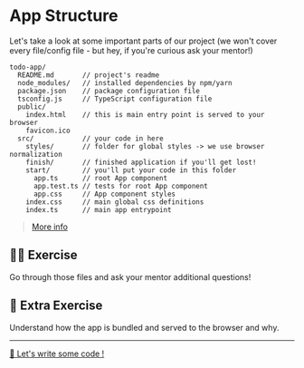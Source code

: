# App Structure

Let's take a look at some important parts of our project (we won't cover every file/config file - but hey, if you're curious ask your mentor!)

```
todo-app/
  README.md       // project's readme
  node_modules/   // installed dependencies by npm/yarn
  package.json    // package configuration file
  tsconfig.js     // TypeScript configuration file
  public/
    index.html    // this is main entry point is served to your browser
    favicon.ico
  src/            // your code in here
    styles/       // folder for global styles -> we use browser normalization
    finish/       // finished application if you'll get lost!
    start/        // you'll put your code in this folder
      app.ts      // root App component
      app.test.ts // tests for root App component
      app.css     // App component styles
    index.css     // main global css definitions
    index.ts      // main app entrypoint
```

> [More info](https://create-react-app.dev/docs/folder-structure)

## 🙇‍♀️ Exercise

Go through those files and ask your mentor additional questions!

## 🤖 Extra Exercise

Understand how the app is bundled and served to the browser and why.

---

[🚀 Let's write some code !](./3-basic-exercise.md)
